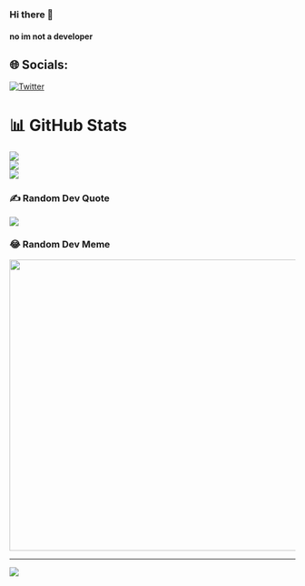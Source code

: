 ### Hi there 👋
#### no im not a developer
## 🌐 Socials:
[![Twitter](https://img.shields.io/badge/Twitter-%231DA1F2.svg?logo=Twitter&logoColor=white)](https://twitter.com/furkantsdd) 

# 📊 GitHub Stats
![](https://github-readme-stats.vercel.app/api?username=fvrkan&theme=dark&hide_border=false&include_all_commits=false&count_private=false)<br/>
![](https://github-readme-streak-stats.herokuapp.com/?user=fvrkan&theme=dark&hide_border=false)<br/>
![](https://github-readme-stats.vercel.app/api/top-langs/?username=fvrkan&theme=dark&hide_border=false&include_all_commits=false&count_private=false&layout=compact)

### ✍️ Random Dev Quote
![](https://quotes-github-readme.vercel.app/api?type=horizontal&theme=radical)

### 😂 Random Dev Meme
<img src="https://rm.up.railway.app/" width="512px"/>

---
[![](https://visitcount.itsvg.in/api?id=fvrkan&icon=0&color=0)](https://visitcount.itsvg.in)

<!-- Proudly created with GPRM ( https://gprm.itsvg.in ) -->
